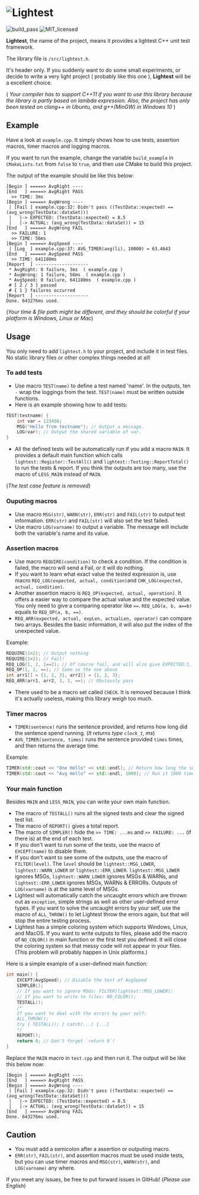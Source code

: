 # ![Lightest](https://s1.ax1x.com/2022/09/11/vO6YAs.png)

![build_pass](https://img.shields.io/badge/build-passing-green.svg)
![MIT_licensed](https://img.shields.io/badge/license-MIT-blue.svg)

**Lightest**, the name of the project, means it provides a lightest C++ unit test framework.

The library file is `/src/lightest.h`.

It's header only. If you suddenly want to do some small experiments, or decide to write a very light project ( probably like this one ), **Lightest** will be a excellent choice.

( *Your compiler has to support C++11 if you want to use this library because the library is partly based on lambda expression.*
*Also, the project has only been tested on clang++ in Ubuntu, and g++(MinGW) in Windows 10* )

## Example

Have a look at `example.cpp`. It simply shows how to use tests, assertion macros, timer macros and logging macros.

If you want to run the example, change the variable `build_example` in `CMakeLists.txt` from `false` to `true`, and then use CMake to build this project.

The output of the example should be like this below:

```
[Begin ] =====> AvgRight ----
[End   ] =====> AvgRight PASS
  >> TIME: 3ms
[Begin ] =====> AvgWrong ----
 | [Fail ] example.cpp:32: Didn't pass ((TestData::expected) == (avg_wrong(TestData::dataSet)))
 |   |-> EXPECTED: (TestData::expected) = 8.5
 |   |-> ACTUAL: (avg_wrong(TestData::dataSet)) = 15
[End   ] =====> AvgWrong FAIL
  >> FAILURE: 1
  >> TIME: 56ms
[Begin ] =====> AvgSpeed ----
 | [Log  ] example.cpp:37: AVG_TIMER(avg(li), 10000) = 63.4643
[End   ] =====> AvgSpeed PASS
  >> TIME: 641180ms
[Report  ] --------------------
 * AvgRight: 0 failure, 3ms  ( example.cpp )
 * AvgWrong: 1 failure, 56ms  ( example.cpp )
 * AvgSpeed: 0 failure, 641180ms  ( example.cpp )
 # [ 2 / 3 ] passed
 # { 1 } failures occurred
[Report  ] --------------------
Done. 643276ms used.
```
(*Your time & file path might be different,*
*and they should be colorful if your platform is Windows, Linux or Mac*)

## Usage

You only need to add `lightest.h` to your project, and include it in test files. No static library files or other complex things needed at all!

### To add tests

* Use macro `TEST(name)` to define a test named 'name'. In the outputs, ten `-` wrap the loggings from the test. `TEST(name)` must be written outside functions.
* Here is an example showing how to add tests:

```C++
TEST(testname) {
    int var = 123456;
    MSG("Hello from testname"); // Output a message.
    LOG(var); // Output the shared variable of var.
}
```

* All the defined tests will be automatically run if you add a macro `MAIN`. It provides a default main function which calls `lightest::Register::TestAll()` and `lightest::Testing::ReportTotal()` to run the tests & report. If you think the outputs are too many, use the macro of `LESS_MAIN` instead of `MAIN`.

(*The test case feature is removed*)

### Ouputing macros

* Use macro `MSG(str)`, `WARN(str)`, `ERR(str)` and `FAIL(str)` to output test information. `ERR(str)` and `FAIL(str)` will also set the test failed.
* Use macro `LOG(varname)` to output a variable. The message will include both the variable's name and its value.

### Assertion macros

* Use macro `REQUIRE(condition)` to check a condition. If the condition is failed, the macro will send a Fail, or it will do nothing.
* If you want to learn what exact value the tested expression is, use macro `REQ_LOG(expected, actual, condition)`and `CHK_LOG(expected, actual, condition)`.
* Another assertion macro is `REQ_OP(expected, actual, operation)`. It offers a easier way to compare the actual value and the expected value. You only need to give a comparing operator like `==`.
`REQ_LOG(a, b, a==b)` equals to `REQ_OP(a, b, ==)`.
* `REQ_ARR(expected, actual, expLen, actualLen, operator)` can compare two arrays. Besides the basic information, it will also put the index of the unexpected value.

Example:

```C++
REQUIRE(1<2); // Output nothing
REQUIRE(1>2); // Fail!
REQ_LOG(1, 2, 1==2); // Of course fail, and will also give EXPECTED:1, ACTUAL:2
REQ_OP(1, 2, ==); // Same as the one above
int arr1[] = {1, 2, 3}, arr2[] = {1, 2, 3};
REQ_ARR(arr1, arr2, 3, 3, ==); // Obviously pass
```

* There used to be a macro set called `CHECK`. It is removed because I think it's actually useless, making this library weigh too much.

### Timer macros

* `TIMER(sentence)` runs the sentence provided, and returns how long did the sentence spend running. (*It returns type `clock_t`, ms*)
* `AVG_TIMER(sentence, times)` runs the sentence provided `times` times, and then returns the average time.

Example:

```C++
TIMER(std::cout << "One Hello" << std::endl); // Return how long the sentence spends running
TIMER(std::cout << "Avg Hello" << std::endl, 1000); // Run it 1000 times and return the average time
```

### Your main function

Besides `MAIN` and `LESS_MAIN`, you can write your own main function.

* The macro of `TESTALL()` runs all the signed tests and clear the signed test list.
* The macro of `REPORT()` gives a total report.
* The macro of `SIMPLER()` hide the `>> TIME: ...ms` and `>> FAILURE: ...` (if there is) at the end of each test.
* If you don't want to run some of the tests, use the macro of `EXCEPT(name)` to disable them.
* If you don't want to see some of the outputs, use the macro of `FILTER(level)`. The `level` should be `lightest::MSG_LOWER`, `lightest::WARN_LOWER` or `lightest::ERR_LOWER`. `lightest::MSG_LOWER` ignores MSGs, `lightest::WARN_LOWER` ignores MSGs & WARNs, and `lightest::ERR_LOWER` ignores MSGs, WARNs & ERRORs. Outputs of `LOG(varname)` is at the same level of MSGs.
* Lightest will automatically catch the uncaught errors which are thrown out as `exception`, simple strings as well as other user-defined error types. If you want to solve the uncaught errors by your self, use the macro of `ALL_THROW()` to let Lightest throw the errors again, but that will stop the entire testing process.
* Lightest has a simple coloring system which supports Windows, Linux, and MacOS. If you want to write outputs to files, please add the macro of `NO_COLOR()` in main function or the first test you defined. It will close the coloring system so that messy code will not appear in your files. (This problem will probably happen in Unix platforms.)

Here is a simple example of a user-defined main function:

```C++
int main() {
    EXCEPT(AvgSpeed); // Disable the test of AvgSpeed
    SIMPLER();
    // If you want to ignore MSGs: FILTER(lightest::MSG_LOWER);
    // If you want to write to files: NO_COLOR();
    TESTALL();
    /*
    If you want to deal with the errors by your self:
    ALL_THROW();
    try { TESTALL(); } catch(...) {...}
    */
    REPORT();
    return 0; // Don't forget `return 0`!
}
```

Replace the `MAIN` macro in `test.cpp` and then run it. The output will be like this below now:

```
[Begin ] =====> AvgRight ----
[End   ] =====> AvgRight PASS
[Begin ] =====> AvgWrong ----
 | [Fail ] example.cpp:32: Didn't pass ((TestData::expected) == (avg_wrong(TestData::dataSet)))
 |   |-> EXPECTED: (TestData::expected) = 8.5
 |   |-> ACTUAL: (avg_wrong(TestData::dataSet)) = 15
[End   ] =====> AvgWrong FAIL
Done. 643276ms used.
```

## Caution

* You must add a semicolon after a assertion or outputing macro.
* `ERR(str)`, `FAIL(str)`, and assertion macros must be used inside tests, but you can use timer macros and `MSG(str)`, `WARN(str)`, and `LOG(varname)` any where.

If you meet any issues, be free to put forward issues in GitHub!
(*Please use English*)
